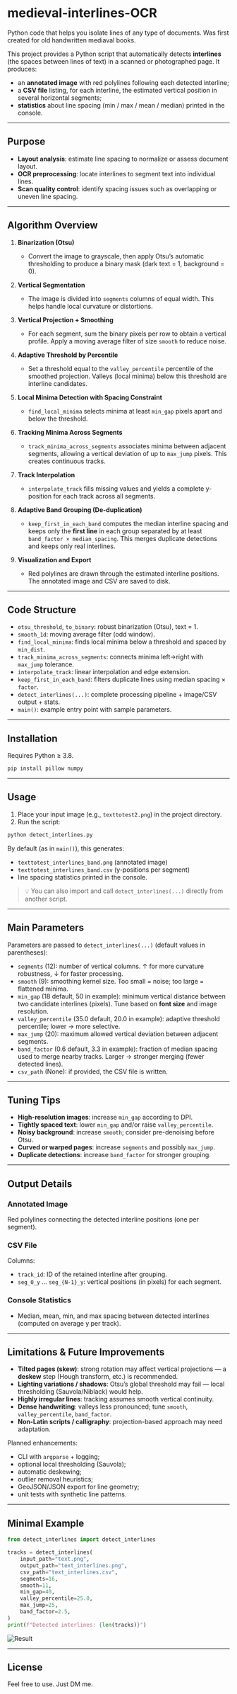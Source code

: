 # medieval-interlines-OCR
Python code that helps you isolate lines of any type of documents. Was first created for old handwritten mediaval books. 

This project provides a Python script that automatically detects **interlines** (the spaces between lines of text) in a scanned or photographed page. It produces:

* an **annotated image** with red polylines following each detected interline;
* a **CSV file** listing, for each interline, the estimated vertical position in several horizontal segments;
* **statistics** about line spacing (min / max / mean / median) printed in the console.

---

## Purpose

* **Layout analysis**: estimate line spacing to normalize or assess document layout.
* **OCR preprocessing**: locate interlines to segment text into individual lines.
* **Scan quality control**: identify spacing issues such as overlapping or uneven line spacing.

---

## Algorithm Overview

1. **Binarization (Otsu)**

   * Convert the image to grayscale, then apply Otsu’s automatic thresholding to produce a binary mask (dark text = 1, background = 0).

2. **Vertical Segmentation**

   * The image is divided into `segments` columns of equal width. This helps handle local curvature or distortions.

3. **Vertical Projection + Smoothing**

   * For each segment, sum the binary pixels per row to obtain a vertical profile. Apply a moving average filter of size `smooth` to reduce noise.

4. **Adaptive Threshold by Percentile**

   * Set a threshold equal to the `valley_percentile` percentile of the smoothed projection. Valleys (local minima) below this threshold are interline candidates.

5. **Local Minima Detection with Spacing Constraint**

   * `find_local_minima` selects minima at least `min_gap` pixels apart and below the threshold.

6. **Tracking Minima Across Segments**

   * `track_minima_across_segments` associates minima between adjacent segments, allowing a vertical deviation of up to `max_jump` pixels. This creates continuous tracks.

7. **Track Interpolation**

   * `interpolate_track` fills missing values and yields a complete y-position for each track across all segments.

8. **Adaptive Band Grouping (De-duplication)**

   * `keep_first_in_each_band` computes the median interline spacing and keeps only the **first line** in each group separated by at least `band_factor × median_spacing`. This merges duplicate detections and keeps only real interlines.

9. **Visualization and Export**

   * Red polylines are drawn through the estimated interline positions. The annotated image and CSV are saved to disk.

---

## Code Structure

* `otsu_threshold`, `to_binary`: robust binarization (Otsu), text = 1.
* `smooth_1d`: moving average filter (odd window).
* `find_local_minima`: finds local minima below a threshold and spaced by `min_dist`.
* `track_minima_across_segments`: connects minima left→right with `max_jump` tolerance.
* `interpolate_track`: linear interpolation and edge extension.
* `keep_first_in_each_band`: filters duplicate lines using median spacing × `factor`.
* `detect_interlines(...)`: complete processing pipeline + image/CSV output + stats.
* `main()`: example entry point with sample parameters.

---

## Installation

Requires Python ≥ 3.8.

```bash
pip install pillow numpy
```

---

## Usage

1. Place your input image (e.g., `texttotest2.png`) in the project directory.
2. Run the script:

```bash
python detect_interlines.py
```

By default (as in `main()`), this generates:

* `texttotest_interlines_band.png` (annotated image)
* `texttotest_interlines_band.csv` (y-positions per segment)
* line spacing statistics printed in the console.

> 💡 You can also import and call `detect_interlines(...)` directly from another script.

---

## Main Parameters

Parameters are passed to `detect_interlines(...)` (default values in parentheses):

* `segments` (12): number of vertical columns. ↑ for more curvature robustness, ↓ for faster processing.
* `smooth` (9): smoothing kernel size. Too small = noise; too large = flattened minima.
* `min_gap` (18 default, 50 in example): minimum vertical distance between two candidate interlines (pixels). Tune based on **font size** and image resolution.
* `valley_percentile` (35.0 default, 20.0 in example): adaptive threshold percentile; lower → more selective.
* `max_jump` (20): maximum allowed vertical deviation between adjacent segments.
* `band_factor` (0.6 default, 3.3 in example): fraction of median spacing used to merge nearby tracks. Larger → stronger merging (fewer detected lines).
* `csv_path` (None): if provided, the CSV file is written.

---

## Tuning Tips

* **High-resolution images**: increase `min_gap` according to DPI.
* **Tightly spaced text**: lower `min_gap` and/or raise `valley_percentile`.
* **Noisy background**: increase `smooth`; consider pre-denoising before Otsu.
* **Curved or warped pages**: increase `segments` and possibly `max_jump`.
* **Duplicate detections**: increase `band_factor` for stronger grouping.

---

## Output Details

### Annotated Image

Red polylines connecting the detected interline positions (one per segment).

### CSV File

Columns:

* `track_id`: ID of the retained interline after grouping.
* `seg_0_y` … `seg_{N-1}_y`: vertical positions (in pixels) for each segment.

### Console Statistics

* Median, mean, min, and max spacing between detected interlines (computed on average y per track).

---

## Limitations & Future Improvements

* **Tilted pages (skew)**: strong rotation may affect vertical projections — a **deskew** step (Hough transform, etc.) is recommended.
* **Lighting variations / shadows**: Otsu’s global threshold may fail — local thresholding (Sauvola/Niblack) would help.
* **Highly irregular lines**: tracking assumes smooth vertical continuity.
* **Dense handwriting**: valleys less pronounced; tune `smooth`, `valley_percentile`, `band_factor`.
* **Non-Latin scripts / calligraphy**: projection-based approach may need adaptation.

Planned enhancements:

* CLI with `argparse` + logging;
* optional local thresholding (Sauvola);
* automatic deskewing;
* outlier removal heuristics;
* GeoJSON/JSON export for line geometry;
* unit tests with synthetic line patterns.

---

## Minimal Example

```python
from detect_interlines import detect_interlines

tracks = detect_interlines(
    input_path="text.png",
    output_path="text_interlines.png",
    csv_path="text_interlines.csv",
    segments=16,
    smooth=11,
    min_gap=40,
    valley_percentile=25.0,
    max_jump=25,
    band_factor=2.5,
)
print(f"Detected interlines: {len(tracks)}")
```

![Result](https://github.com/LioCrea/medieval-interlines-OCR/blob/main/texttotest_interlines.png)



---

## License

Feel free to use. Just DM me.
